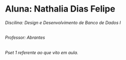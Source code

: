 # Aluna: Nathalia Dias Felipe
###### Discilina: Design e Desenvolvimento de Banco de Dados I
###### Professor: Abrantes
###### Pset 1 referente ao que vito em aula.
